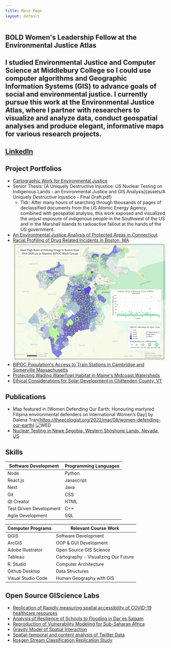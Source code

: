 ```yaml
---
title: Main Page
layout: default
---
```


## BOLD Women's Leadership Fellow at the Environmental Justice Atlas

## I studied Environmental Justice and Computer Science at Middlebury College so I could use computer algorithms and Geographic Information Systems (GIS) to advance goals of social and environmental justice. I currently pursue this work at the Environmental Justice Atlas, where I partner with researchers to visualize and analyze data, conduct geospatial analyses and produce elegant, informative maps for various research projects.

## [LinkedIn](https://www.linkedin.com/in/arielle-landau-8374091bb)

## Project Portfolios
- [Cartographic Work for Environmental Justice](assets/EJMapPortfolio2022.pdf)
- Senior Thesis: [A Uniquely Destructive Injustice: US Nuclear Testing on Indigenous Lands - an Environmental Justice and GIS Analysis](assets/A Uniquely Destructive Injustice - Final Draft.pdf)
    - Tldr: After many hours of searching through thousands of pages of declassified documents from the US Atomic Energy Agency, combined with geospatial analysis, this work exposed and visualized the unjust exposure of indigenous people in the Southwest of the US and in the Marshall Islands to radioactive fallout at the hands of the US government.
- [An Environmental Justice Analysis of Protected Areas in Connecticut](Landau_CTEJReport.pdf)
- [Racial Profiling of Drug Related Incidents in Boston, MA](assets/BostonPolicing.md)
![Drug Incidents](assets/DrugIncidents.jpg)
- [BIPOC Population's Access to Train Stations in Cambridge and Somerville Massachusetts](assets/camberville.md)
- [Protecting Wading Waterfowl Habitat in Maine's Midcoast Watersheds](assets/WWHMaine.md)
- [Ethical Considerations for Solar Development in Chittenden County, VT](assets/ChittendenSolarEthics.md)

## Publications
- Map featured in [Women Defending Our Earth: Honouring martyred Filipina environmental defenders on International Women’s Day] by Dalena Tran(https://theecologist.org/2022/mar/08/women-defending-our-earth)
![WED](killedDefendersPhilippines.png)
- [Nuclear Testing in Newe Segobia, Western Shoshone Lands, Nevada, US](https://ejatlas.org/conflict/nuclear-testing-in-newe-segobia-western-shoshone-lands-in-nevada-us)

## Skills

| Software Development | Programming Languages |
| ------------- | ------------- |
| Node  | Python |
| React.js  | Javascript |
| Next | Java |
| Git | CSS |
| Qt Creator| HTML |
| Test Driven Development  | C++ |
| Agile Development  | SQL |


| Computer Programs | Relevant Course Work |
| ------------- | ------------- |
| QGIS | Software Development |
| ArcGIS | OOP & GUI Development |
| Adobe Illustrator | Open Source GIS Science |
| Tableau | Cartography - Visualizing Our Future |
| R. Studio | Computer Architecture |
| Github Desktop | Data Structures |
| Visual Studio Code | Human Geography with GIS |


## Open Source GIScience Labs
- [Replication of Rapidly measuring spatial accessibility of COVID-19 healthcare resources](RP-Kang/report.md)
- [Analysis of Resilience of Schools to Flooding in Dar es Salaam](DarEsSalaamResilienceAcademy/report.md)
- [Reproduction of Vulnerability Modeling for Sub-Saharan Africa](RP-Malcomb/docs/report/RP-Malcomb-Report.md)
- [Gravity Model of Spatial Interaction](gravity/gravity.md)
- [Spatial-temporal and content analysis of Twitter Data](RE-Dorian/docs/RE-Dorian-Report.md)
- [Rosgen Stream Classification Replication Study](rosgen/rosgenReport.md)
